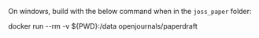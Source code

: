 On windows, build with the below command when in the `joss_paper` folder:

docker run --rm -v ${PWD}:/data openjournals/paperdraft
